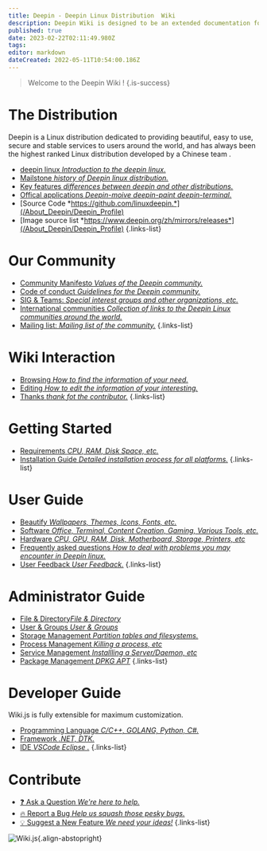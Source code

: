 ```yaml
---
title: Deepin - Deepin Linux Distribution  Wiki
description: Deepin Wiki is designed to be an extended documentation for end users and developers.
published: true
date: 2023-02-22T02:11:49.980Z
tags: 
editor: markdown
dateCreated: 2022-05-11T10:54:00.186Z
---
```


> Welcome to the Deepin Wiki !
{.is-success}

# The Distribution

Deepin is a Linux distribution dedicated to providing beautiful, easy to use, secure and stable services to users around the world, and has always been the highest ranked Linux distribution developed by a Chinese team .

- [deepin linux *Introduction to the deepin linux.*](/About_Deepin/Deepin_Profile)
- [Mailstone *history of Deepin linux distribution.*](/About_Deepin/Deepin_Profile)
- [Key features *differences between deepin and other distributions.*](/About_Deepin/Deepin_Profile)
- [Offical applications *Deepin-moive deepin-paint deepin-terminal.*](/About_Deepin/Deepin_Profile)
- [Source Code *https://github.com/linuxdeepin.*](/About_Deepin/Deepin_Profile)
- [Image source list *https://www.deepin.org/zh/mirrors/releases*](/About_Deepin/Deepin_Profile)
{.links-list}

# Our Community

- [Community Manifesto *Values of the Deepin community.*](/about_deepin/deepin_community)
- [Code of conduct *Guidelines for the Deepin community.*](/about_deepin/deepin_community)
- [SIG & Teams: *Special interest groups and other organizations, etc.*](/about_deepin/deepin_community)
- [International communities *Collection of links to the Deepin Linux communities around the world.*](/about_deepin/deepin_community)
- [Mailing list: *Mailing list of the community.*](/about_deepin/deepin_community)
{.links-list}

# Wiki Interaction

- [Browsing *How to find the information of your need.*](/about_deepin/deepin_wiki)
- [Editing *How to edit the information of your interesting.*](/about_deepin/edit_help)
- [Thanks *thank fot the contributor.*](/about_deepin/deepin_wiki)
{.links-list}

# Getting Started

- [Requirements *CPU, RAM, Disk Space, etc.*](/installation/installation_requirements)
- [Installation Guide *Detailed installation process for all platforms.*](/installation/native_install)
{.links-list}

# User Guide

- [Beautify *Wallpapers, Themes, Icons, Fonts, etc.*](/system_management/personalization)
- [Software *Office, Terminal, Content Creation, Gaming, Various Tools, etc.*](/Software/software_list)
- [Hardware *CPU, GPU, RAM, Disk, Motherboard, Storage, Printers, etc*](/hardware/Introduction_to_hardware)
- [Frequently asked questions *How to deal with problems you may encounter in Deepin linux.*](/About_Deepin/Deepin_FAQ)
- [User Feedback *User Feedback.*](https://bbs.deepin.org/en)
{.links-list}

# Administrator Guide

- [File & Directory*File & Directory*](/system_management/configuration/file_and_directory)
- [User & Groups *User & Groups*](/system_management/configuration/user_and_group)
- [Storage Management *Partition tables and filesystems.*](/system_management/storage_management)
- [Process Management *Killing a process, etc*](/system_management/process_management)
- [Service Management *Installling a Server/Daemon, etc*](/system_management/service_management)
- [Package Management *DPKG APT*](/system_management/package_management)
{.links-list}

# Developer Guide

Wiki.js is fully extensible for maximum customization.

- [Programming Language *C/C++, GOLANG, Python, C#.*](/development/programming_language/markdown)
- [Framework *.NET,  DTK.*](/development/framework/dotnet)
- [IDE *VSCode  Eclipse .*](/development/ide/vscode)
{.links-list}

# Contribute
- [:question: Ask a Question *We're here to help.*](https://github.com/linuxdeepin/developer-center)
- [:fire: Report a Bug *Help us squash those pesky bugs.*](https://github.com/linuxdeepin/developer-center)
- [:bulb: Suggest a New Feature *We need your ideas!*](https://github.com/linuxdeepin/developer-center)
{.links-list}

![Wiki.js](https://static.requarks.io/logo/wikijs-butterfly.svg){.align-abstopright}
